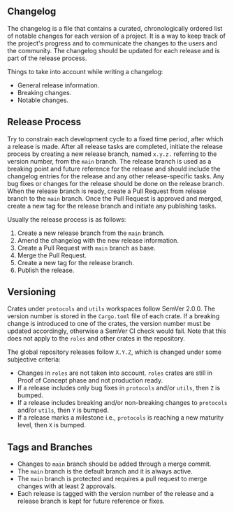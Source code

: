 ## Changelog

The changelog is a file that contains a curated, chronologically ordered list of
notable changes for each version of a project. It is a way to keep track of the
project's progress and to communicate the changes to the users and the
community. The changelog should be updated for each release and is part of the
release process.

Things to take into account while writing a changelog:

 - General release information.
 - Breaking changes.
 - Notable changes.

## Release Process

Try to constrain each development cycle to a fixed time period, after which a
release is made. After all release tasks are completed, initiate the release
process by creating a new release branch, named `x.y.z.` referring to the
version number, from the `main` branch.  The release branch is used as a
breaking point and future reference for the release and should include the
changelog entries for the release and any other release-specific tasks. Any bug
fixes or changes for the release should be done on the release branch. When the
release branch is ready, create a Pull Request from release branch to the `main`
branch.  Once the Pull Request is approved and merged, create a new tag for the
release branch and initiate any publishing tasks.

Usually the release process is as follows:

1. Create a new release branch from the `main` branch.
2. Amend the changelog with the new release information.
3. Create a Pull Request with `main` branch as base.
4. Merge the Pull Request.
5. Create a new tag for the release branch.
6. Publish the release.

## Versioning

Crates under `protocols` and `utils` workspaces follow SemVer 2.0.0. The version number is stored in
the `Cargo.toml` file of each crate. If a breaking change is introduced to one
of the crates, the version number must be updated accordingly, otherwise a
SemVer CI check would fail. Note that this does not apply to the `roles` and
other crates in the repository.

The global repository releases follow `X.Y.Z`, which is changed under some subjective criteria:
- Changes in `roles` are not taken into account. `roles` crates are still in Proof of Concept phase and not production ready. 
- If a release includes only bug fixes in `protocols` and/or `utils`, then `Z` is bumped.
- If a release includes breaking and/or non-breaking changes to `protocols` and/or `utils`, then `Y` is bumped.
- If a release marks a milestone i.e., `protocols` is reaching a new maturity level, then `X` is bumped.

## Tags and Branches

- Changes to `main` branch should be added through a merge commit.
- The `main` branch is the default branch and it is always active.
- The `main` branch is protected and requires a pull request to merge changes
  with at least 2 approvals.
- Each release is tagged with the version number of the release and a release
  branch is kept for future reference or fixes.

